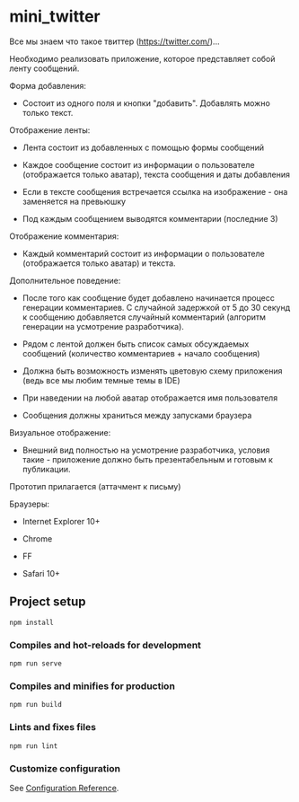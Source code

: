 # mini_twitter

Все мы знаем что такое твиттер (https://twitter.com/)...

Необходимо реализовать приложение, которое представляет собой ленту сообщений.

 

Форма добавления:

 

* Состоит из одного поля и кнопки "добавить". Добавлять можно только текст.

 

Отображение ленты:

 

* Лента состоит из добавленных с помощью формы сообщений

* Каждое сообщение состоит из информации о пользователе (отображается только аватар), текста сообщения и даты добавления

* Если в тексте сообщения встречается ссылка на изображение - она заменяется на превьюшку

* Под каждым сообщением выводятся комментарии (последние 3)

 

Отображение комментария:

 

* Каждый комментарий состоит из информации о пользователе (отображается только аватар) и текста.

 

Дополнительное поведение:

 

* После того как сообщение будет добавлено начинается процесс генерации комментариев. С случайной задержкой от 5 до 30 секунд к сообщению добавляется случайный комментарий (алгоритм генерации на усмотрение разработчика).

* Рядом с лентой должен быть список самых обсуждаемых сообщений (количество комментариев + начало сообщения)

* Должна быть возможность изменять цветовую схему приложения (ведь все мы любим темные темы в IDE)

* При наведении на любой аватар отображается имя пользователя

* Сообщения должны храниться между запусками браузера

 

Визуальное отображение:

 

* Внешний вид полностью на усмотрение разработчика, условия такие - приложение должно быть презентабельным и готовым к публикации.

 

Прототип прилагается (аттачмент к письму)

 

Браузеры:

* Internet Explorer 10+

* Chrome

* FF

* Safari 10+

## Project setup
```
npm install
```

### Compiles and hot-reloads for development
```
npm run serve
```

### Compiles and minifies for production
```
npm run build
```

### Lints and fixes files
```
npm run lint
```

### Customize configuration
See [Configuration Reference](https://cli.vuejs.org/config/).
